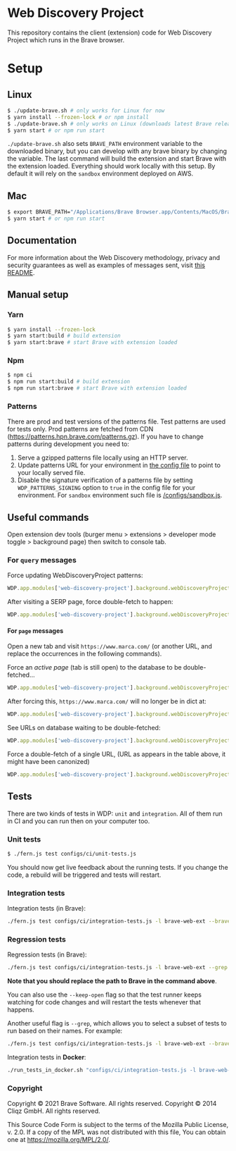 # Web Discovery Project

This repository contains the client (extension) code for Web Discovery Project
which runs in the Brave browser.

# Setup

## Linux

```sh
$ ./update-brave.sh # only works for Linux for now
$ yarn install --frozen-lock # or npm install
$ ./update-brave.sh # only works on Linux (downloads latest Brave release)
$ yarn start # or npm run start
```

`./update-brave.sh` also sets `BRAVE_PATH` environment variable to the downloaded binary, but you can develop with any brave binary by changing the variable. The last command will build the extension and start Brave with the extension loaded. Everything should work locally with this setup. By default it will rely on the `sandbox` environment deployed on AWS.

## Mac

```sh
$ export BRAVE_PATH="/Applications/Brave Browser.app/Contents/MacOS/Brave Browser" # path to a brave binary
$ yarn start # or npm run start
```

## Documentation

For more information about the Web Discovery methodology, privacy and security
guarantees as well as examples of messages sent, visit [this README](./modules/web-discovery-project/sources/README.md).

## Manual setup

### Yarn

```sh
$ yarn install --frozen-lock
$ yarn start:build # build extension
$ yarn start:brave # start Brave with extension loaded
```

### Npm

```sh
$ npm ci
$ npm run start:build # build extension
$ npm run start:brave # start Brave with extension loaded
```

### Patterns

There are prod and test versions of the patterns file. Test patterns are used for tests only. Prod patterns are fetched from 
CDN (https://patterns.hpn.brave.com/patterns.gz). If you have to change patterns during development you need to:
1. Serve a gzipped patterns file locally using an HTTP server.
2. Update patterns URL for your environment in [the config file](./configs/common/urls.js) to point to your locally served file.
3. Disable the signature verification of a patterns file by setting `WDP_PATTERNS_SIGNING` option to `true` in the config file for your environment. For `sandbox` environment such file is [/configs/sandbox.js](./configs/sandbox.js).

## Useful commands

Open extension dev tools (burger menu > extensions > developer mode toggle > background page) then switch to console tab.

### For `query` messages

Force updating WebDiscoveryProject patterns:
```javascript
WDP.app.modules['web-discovery-project'].background.webDiscoveryProject.patternsLoader.resourceWatcher.forceUpdate()
```

After visiting a SERP page, force double-fetch to happen:
```javascript
WDP.app.modules['web-discovery-project'].background.webDiscoveryProject.strictQueries.map(x=>x.tDiff=0)
```

#### For `page` messages

Open a new tab and visit `https://www.marca.com/` (or another URL, and replace the occurrences in the following commands).

Force an *active page* (tab is still open) to the database to be double-fetched...

```javascript
WDP.app.modules['web-discovery-project'].background.webDiscoveryProject._debugRemoveFromActivePages('https://www.marca.com/')
```

After forcing this, `https://www.marca.com/` will no longer be in dict at:

```javascript
WDP.app.modules['web-discovery-project'].background.webDiscoveryProject.state['v']
```

See URLs on database waiting to be double-fetched:

```javascript
WDP.app.modules['web-discovery-project'].background.webDiscoveryProject.listOfUnchecked(1000000000000, 0, null, function(x) {console.log(x)})
```

Force a double-fetch of a single URL, (URL as appears in the table above, it might have been canonized)

```javascript
WDP.app.modules['web-discovery-project'].background.webDiscoveryProject.forceDoubleFetch("https://www.marca.com/")
```

## Tests

There are two kinds of tests in WDP: `unit` and `integration`. All of them run
in CI and you can run then on your computer too.

### Unit tests

```sh
$ ./fern.js test configs/ci/unit-tests.js
```

You should now get live feedback about the running tests. If you change the
code, a rebuild will be triggered and tests will restart.

### Integration tests

Integration tests (in Brave):
```sh
./fern.js test configs/ci/integration-tests.js -l brave-web-ext --brave /opt/brave.com/brave/brave-browser
```

### Regression tests

Regression tests (in Brave):
```sh
./fern.js test configs/ci/integration-tests.js -l brave-web-ext --grep UtilityRegression --brave /opt/brave.com/brave/brave-browser
```

**Note that you should replace the path to Brave in the command above**.

You can also use the `--keep-open` flag so that the test runner keeps watching
for code changes and will restart the tests whenever that happens.

Another useful flag is `--grep`, which allows you to select a subset of tests
to run based on their names. For example:

```sh
./fern.js test configs/ci/integration-tests.js -l brave-web-ext --brave /opt/brave.com/brave/brave-browser --keep-open --grep registerContentScript
```

Integration tests in **Docker**:
```sh
./run_tests_in_docker.sh "configs/ci/integration-tests.js -l brave-web-ext --brave /opt/brave.com/brave/brave-browser"
```

### Copyright

Copyright © 2021 Brave Software. All rights reserved.
Copyright © 2014 Cliqz GmbH. All rights reserved.

This Source Code Form is subject to the terms of the Mozilla Public
License, v. 2.0. If a copy of the MPL was not distributed with this file,
You can obtain one at https://mozilla.org/MPL/2.0/.
